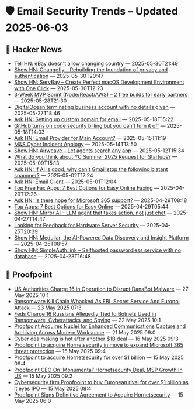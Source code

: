 # 🛡️ Email Security Trends – Updated 2025-06-03

## 📰 Hacker News
- [Tell HN: eBay doesn't allow changing country](https://news.ycombinator.com/item?id=44140192) — 2025-05-30T21:49
- [Show HN: Changefly – Rebuilding the foundation of privacy and authentication](https://www.changefly.com/developer) — 2025-05-30T20:47
- [Show HN: ServBay – Create Perfect macOS Development Environment with One Click](https://www.servbay.com) — 2025-05-30T12:23
- [3-Week MVP Sprint (Node/React/AWS) – 2 free builds for early partners](https://github.com/mackerricher/3week-mvp-sprint/blob/main/README.md) — 2025-05-28T21:30
- [DigitalOcean terminating business account with no details given](https://news.ycombinator.com/item?id=44109627) — 2025-05-27T18:46
- [Ask HN: Setting up custom domain for email](https://news.ycombinator.com/item?id=44022039) — 2025-05-18T15:22
- [GitHub turns on code security billing but you can't turn it off](https://news.ycombinator.com/item?id=44021499) — 2025-05-18T14:03
- [Ask HN: Email Provider for Main Account?](https://news.ycombinator.com/item?id=43993833) — 2025-05-15T11:19
- [M&S Cyber Incident Apology](https://news.ycombinator.com/item?id=43984532) — 2025-05-14T13:50
- [Show HN: Airweave – Let agents search any app](https://github.com/airweave-ai/airweave) — 2025-05-12T15:34
- [What do you think about YC Summer 2025 Request for Startups?](https://news.ycombinator.com/item?id=43937709) — 2025-05-09T15:13
- [Ask HN: If AI is good, why can't Gmail stop the following blatant spammer?](https://news.ycombinator.com/item?id=43872562) — 2025-05-02T17:24
- [Ask HN: Email Client](https://news.ycombinator.com/item?id=43856576) — 2025-05-01T12:04
- [Top Free Fax Apps: 7 Best Options for Easy Online Faxing](https://news.ycombinator.com/item?id=43831674) — 2025-04-29T12:26
- [Ask HN: Is there hope for Microsoft 365 support?](https://news.ycombinator.com/item?id=43829927) — 2025-04-29T08:18
- [Top Apps: 7 Best Options for Easy Online](https://news.ycombinator.com/item?id=43829028) — 2025-04-29T05:44
- [Show HN: Mirror AI – LLM agent that takes action, not just chat](https://themirrorai.com) — 2025-04-27T14:47
- [Looking for Feedback for Hardware Server Security](https://news.ycombinator.com/item?id=43798299) — 2025-04-25T20:39
- [Show HN: Medullar, the AI-Powered Data Discovery and Insight Platform](https://www.medullar.com) — 2025-04-25T08:57
- [Show HN: SimpleAuth.link – Selfhosted passwordless service with no database](https://simpleauth.link/) — 2025-04-23T16:48

## 📰 Proofpoint
- [US Authorities Charge 16 in Operation to Disrupt DanaBot Malware](https://www.proofpoint.com/us/newsroom/news/us-authorities-charge-16-operation-disrupt-danabot-malware) — 27 May 2025 10:1
- [Ransomware Kill Chain Whacked As FBI, Secret Service And Europol Attack](https://www.proofpoint.com/us/newsroom/news/ransomware-kill-chain-whacked-fbi-secret-service-and-europol-attack) — 23 May 2025 07:3
- [Feds Charge 16 Russians Allegedly Tied to Botnets Used in Ransomware, Cyberattacks, and Spying](https://www.proofpoint.com/us/newsroom/news/feds-charge-16-russians-allegedly-tied-botnets-used-ransomware-cyberattacks-and-spying) — 22 May 2025 10:1
- [Proofpoint Acquires Nuclei for Enhanced Communications Capture and Archiving Across Modern Workspace](https://www.proofpoint.com/us/newsroom/press-releases/proofpoint-acquires-nuclei-enhanced-communications-capture-and-archiving) — 21 May 2025 09:0
- [Cyber dealmaking is hot after another $1B deal](https://www.proofpoint.com/us/newsroom/news/cyber-dealmaking-hot-after-another-1b-deal) — 16 May 2025 09:3
- [Proofpoint to acquire Hornetsecurity in move to expand Microsoft 365 threat protection](https://www.proofpoint.com/us/newsroom/news/proofpoint-acquire-hornetsecurity-move-expand-microsoft-365-threat-protection) — 15 May 2025 09:4
- [Proofpoint to acquire Hornetsecurity for over $1 billion](https://www.proofpoint.com/us/newsroom/news/proofpoint-acquire-hornetsecurity-over-1-billion) — 15 May 2025 09:4
- [Proofpoint CEO On ‘Monumental’ Hornetsecurity Deal, MSP Growth In US](https://www.proofpoint.com/us/newsroom/news/proofpoint-ceo-monumental-hornetsecurity-deal-msp-growth-us) — 15 May 2025 09:2
- [Cybersecurity firm Proofpoint to buy European rival for over $1 billion as it eyes IPO](https://www.proofpoint.com/us/newsroom/news/cybersecurity-firm-proofpoint-buy-european-rival-over-1-billion-it-eyes-ipo) — 15 May 2025 08:4
- [Proofpoint Signs Definitive Agreement to Acquire Hornetsecurity](https://www.proofpoint.com/us/newsroom/press-releases/proofpoint-signs-definitive-agreement-acquire-hornetsecurity) — 15 May 2025 06:0

